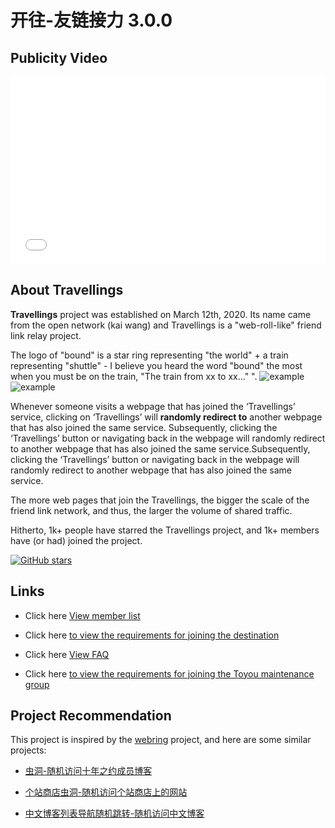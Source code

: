 # 开往-友链接力 3.0.0

## Publicity Video

<iframe src="//player.bilibili.com/player.html?aid=924428846&bvid=BV17T4y1t7bD&cid=1423471734&p=1" scrolling="no" border="0" frameborder="no" framespacing="0" allowfullscreen="true" width="100%" height="300px"> </iframe>

## About Travellings

**Travellings** project was established on March 12th, 2020. Its name came from the open network (kai wang) and Travellings is a "web-roll-like" friend link relay project.

The logo of "bound" is a star ring representing "the world" + a train representing "shuttle" - I believe you heard the word "bound" the most when you must be on the train, "The train from xx to xx..." ". ![example](https://www.travellings.cn/assets/logo-index.gif)![example](https://www.travellings.cn/assets/logo-index.gif)

Whenever someone visits a webpage that has joined the ‘Travellings’ service, clicking on ‘Travellings’ will **randomly redirect to** another webpage that has also joined the same service. Subsequently, clicking the ‘Travellings’ button or navigating back in the webpage will randomly redirect to another webpage that has also joined the same service.Subsequently, clicking the ‘Travellings’ button or navigating back in the webpage will randomly redirect to another webpage that has also joined the same service.

The more web pages that join the Travellings, the bigger the scale of the friend link network, and thus, the larger the volume of shared traffic.

Hitherto, 1k+ people have starred the Travellings project, and 1k+ members have (or had) joined the project.

[![GitHub stars](https://img.shields.io/github/stars/travellings-link/travellings?style=social)](https://github.com/travellings-link/travellings/stargazers)

## Links

- Click here [View member list](https://list.travellings.cn)

- Click here [to view the requirements for joining the destination](https://www.travellings.cn/docs/join)

- Click here [View FAQ](https://www.travellings.cn/docs/qa)

- Click here [to view the requirements for joining the Toyou maintenance group](https://www.travellings.cn/docs/toyou)

## Project Recommendation

This project is inspired by the [webring](https://github.com/XXIIVV/webring) project, and here are some similar projects:

- [虫洞-随机访问十年之约成员博客](https://www.foreverblog.cn/notice/16.html)

- [个站商店虫洞-随机访问个站商店上的网站](https://storeweb.cn/s/1818)

- [中文博客列表导航随机跳转-随机访问中文博客](https://zhblogs.ohyee.cc/go)
